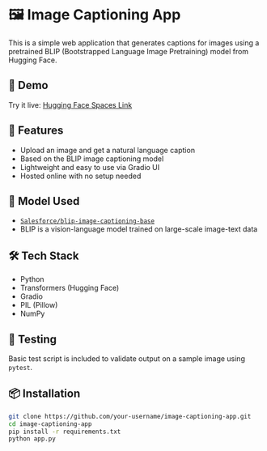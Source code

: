 # 🖼️ Image Captioning App

This is a simple web application that generates captions for images using a pretrained BLIP (Bootstrapped Language Image Pretraining) model from Hugging Face.

## 🚀 Demo

Try it live: [Hugging Face Spaces Link](https://huggingface.co/spaces/your-username/your-app-name)

## 📌 Features

- Upload an image and get a natural language caption
- Based on the BLIP image captioning model
- Lightweight and easy to use via Gradio UI
- Hosted online with no setup needed

## 🧠 Model Used

- [`Salesforce/blip-image-captioning-base`](https://huggingface.co/Salesforce/blip-image-captioning-base)
- BLIP is a vision-language model trained on large-scale image-text data

## 🛠️ Tech Stack

- Python
- Transformers (Hugging Face)
- Gradio
- PIL (Pillow)
- NumPy

## 🧪 Testing

Basic test script is included to validate output on a sample image using `pytest`.

## 📦 Installation

```bash
git clone https://github.com/your-username/image-captioning-app.git
cd image-captioning-app
pip install -r requirements.txt
python app.py
